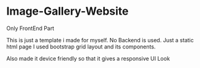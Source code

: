 # Image-Gallery-Website


Only FrontEnd Part

This is just a template i made for myself.
No Backend is used. Just a static html page
I used bootstrap grid layout and its components.

Also made it device friendly so that it gives a responsive UI Look
